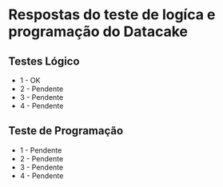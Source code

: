 # Respostas do teste de logíca e programação do Datacake

## Testes Lógico
- 1 - OK
- 2 - Pendente
- 3 - Pendente
- 4 - Pendente

## Teste de Programação
- 1 - Pendente
- 2 - Pendente
- 3 - Pendente
- 4 - Pendente
